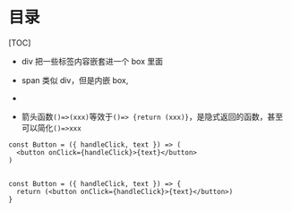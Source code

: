 # 目录

[TOC]




- div 把一些标签内容嵌套进一个 box 里面
- span 类似 div，但是内嵌 box,
-


- 箭头函数`()=>(xxx)`等效于`()=> {return (xxx)}`，是隐式返回的函数，甚至可以简化`()=>xxx`

```JSX
const Button = ({ handleClick, text }) => (
  <button onClick={handleClick}>{text}</button>
)


const Button = ({ handleClick, text }) => {
  return (<button onClick={handleClick}>{text}</button>)
}


```
